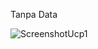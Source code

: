 Tanpa Data

![ScreenshotUcp1](https://github.com/user-attachments/assets/027792ab-ed49-45fd-8032-e1522d7f253c)
